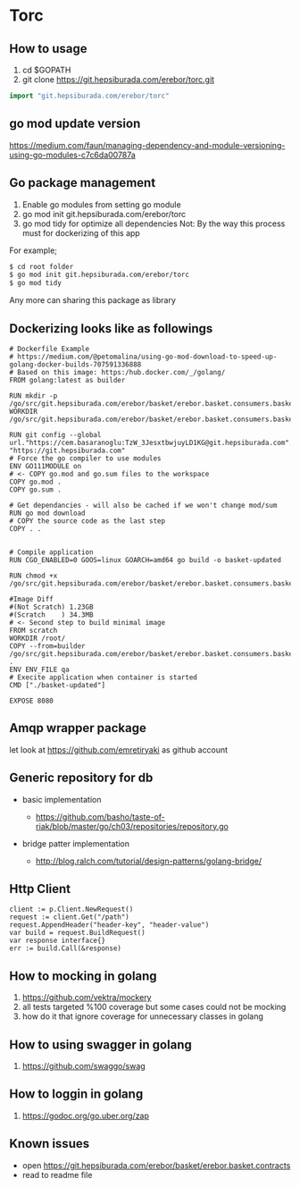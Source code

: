 # Torc

How to usage
---------------
1. cd $GOPATH
2. git clone https://git.hepsiburada.com/erebor/torc.git

```go
import "git.hepsiburada.com/erebor/torc"
```

go mod update version 
-------------------------
https://medium.com/faun/managing-dependency-and-module-versioning-using-go-modules-c7c6da00787a

Go package management
-------------------------
1. Enable go modules from setting go module
2. go mod init git.hepsiburada.com/erebor/torc
3. go mod tidy for optimize  all dependencies
Not: By the way this process must for dockerizing of this app

For example;
```sh
$ cd root folder
$ go mod init git.hepsiburada.com/erebor/torc
$ go mod tidy
```

Any more can sharing this package as library

Dockerizing looks like as followings 
---------------------------------
```docker
# Dockerfile Example
# https://medium.com/@petomalina/using-go-mod-download-to-speed-up-golang-docker-builds-707591336888
# Based on this image: https:/hub.docker.com/_/golang/
FROM golang:latest as builder

RUN mkdir -p /go/src/git.hepsiburada.com/erebor/basket/erebor.basket.consumers.basketupdated
WORKDIR /go/src/git.hepsiburada.com/erebor/basket/erebor.basket.consumers.basketupdated

RUN git config --global url."https://cem.basaranoglu:TzW_3JesxtbwjuyLD1KG@git.hepsiburada.com".insteadOf "https://git.hepsiburada.com"
# Force the go compiler to use modules
ENV GO111MODULE on
# <- COPY go.mod and go.sum files to the workspace
COPY go.mod .
COPY go.sum .

# Get dependancies - will also be cached if we won't change mod/sum
RUN go mod download
# COPY the source code as the last step
COPY . .


# Compile application
RUN CGO_ENABLED=0 GOOS=linux GOARCH=amd64 go build -o basket-updated

RUN chmod +x /go/src/git.hepsiburada.com/erebor/basket/erebor.basket.consumers.basketupdated

#Image Diff
#(Not Scratch) 1.23GB
#(Scratch    ) 34.3MB
# <- Second step to build minimal image
FROM scratch
WORKDIR /root/
COPY --from=builder /go/src/git.hepsiburada.com/erebor/basket/erebor.basket.consumers.basketupdated .
ENV ENV_FILE qa
# Execite application when container is started
CMD ["./basket-updated"]

EXPOSE 8080
```

Amqp wrapper package
--------------------------
let look at https://github.com/emretiryaki as github account

Generic repository for db
--------------------------
* basic implementation 
    * https://github.com/basho/taste-of-riak/blob/master/go/ch03/repositories/repository.go
    
* bridge patter implementation 
    * http://blog.ralch.com/tutorial/design-patterns/golang-bridge/
    
Http Client
---------------------------
````
client := p.Client.NewRequest()
request := client.Get("/path")
request.AppendHeader("header-key", "header-value")
var build = request.BuildRequest()
var response interface{}
err := build.Call(&response)
````
How to mocking in golang
---------------------------
1. https://github.com/vektra/mockery
2. all tests targeted %100 coverage but some cases could not be mocking 
3. how do it that ignore coverage for unnecessary classes in golang

How to using swagger in golang
---------------------------
1. https://github.com/swaggo/swag

How to loggin in golang
-------------------------
1. https://godoc.org/go.uber.org/zap

Known issues
-------------------------
* open https://git.hepsiburada.com/erebor/basket/erebor.basket.contracts
* read to readme file
